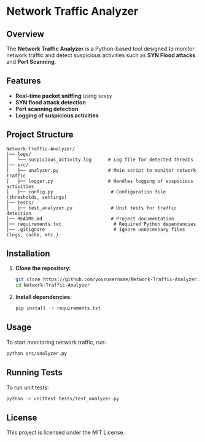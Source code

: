 # Network Traffic Analyzer

## Overview
The **Network Traffic Analyzer** is a Python-based tool designed to monitor network traffic and detect suspicious activities such as **SYN Flood attacks** and **Port Scanning**.

## Features
- **Real-time packet sniffing** using `scapy`
- **SYN flood attack detection**
- **Port scanning detection**
- **Logging of suspicious activities**

## Project Structure
```
Network-Traffic-Analyzer/
│── logs/
│   └── suspicious_activity.log      # Log file for detected threats
│── src/
│   ├── analyzer.py                  # Main script to monitor network traffic
│   ├── logger.py                    # Handles logging of suspicious activities
│   ├── config.py                     # Configuration file (thresholds, settings)
│── tests/
│   ├── test_analyzer.py              # Unit tests for traffic detection
│── README.md                         # Project documentation
│── requirements.txt                   # Required Python dependencies
│── .gitignore                         # Ignore unnecessary files (logs, cache, etc.)
```

## Installation
1. **Clone the repository:**
   ```bash
   git clone https://github.com/yourusername/Network-Traffic-Analyzer.git
   cd Network-Traffic-Analyzer
   ```

2. **Install dependencies:**
   ```bash
   pip install -r requirements.txt
   ```

## Usage
To start monitoring network traffic, run:
```bash
python src/analyzer.py
```

## Running Tests
To run unit tests:
```bash
python -m unittest tests/test_analyzer.py
```

## License
This project is licensed under the MIT License.

